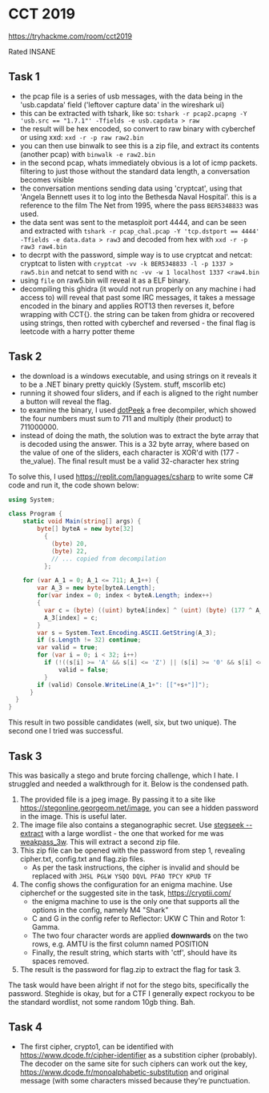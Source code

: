 # CCT 2019

https://tryhackme.com/room/cct2019

Rated INSANE

## Task 1

- the pcap file is a series of usb messages, with the data being in the 'usb.capdata' field ('leftover capture data' in the wireshark ui)
- this can be extracted with tshark, like so: `tshark -r pcap2.pcapng -Y 'usb.src == "1.7.1"' -Tfields -e usb.capdata > raw`
- the result will be hex encoded, so convert to raw binary with cyberchef or using xxd: `xxd -r -p raw raw2.bin`
- you can then use binwalk to see this is a zip file, and extract its contents (another pcap) with `binwalk -e raw2.bin`
- in the second pcap, whats immediately obvious is a lot of icmp packets. filtering to just those without the standard data length, a conversation becomes visible
- the conversation mentions sending data using 'cryptcat', using that 'Angela Bennett uses it to log into the Bethesda Naval Hospital'. this is a reference to the film The Net from 1995, where the pass `BER5348833` was used.
- the data sent was sent to the metasploit port 4444, and can be seen and extracted with `tshark -r pcap_chal.pcap -Y 'tcp.dstport == 4444' -Tfields -e data.data > raw3` and decoded from hex with `xxd -r -p raw3 raw4.bin`
- to decrpt with the password, simple way is to use cryptcat and netcat: cryptcat to listen with `cryptcat -vv -k BER5348833 -l -p 1337 > raw5.bin` and netcat to send with `nc -vv -w 1 localhost 1337 <raw4.bin`
- using `file` on raw5.bin will reveal it as a ELF binary.
- decompiling this ghidra (it would not run properly on any machine i had access to) will reveal that past some IRC messages, it takes a message encoded in the binary and applies ROT13 then reverses it, before wrapping with CCT{}. the string can be taken from ghidra or recovered using strings, then rotted with cyberchef and reversed - the final flag is leetcode with a harry potter theme

## Task 2

- the download is a windows executable, and using strings on it reveals it to be a .NET binary pretty quickly (System. stuff, mscorlib etc)
- running it showed four sliders, and if each is aligned to the right number a button will reveal the flag.
- to examine the binary, I used [dotPeek](https://www.jetbrains.com/decompiler/) a free decompiler, which showed the four numbers must sum to 711 and multiply (their product) to 711000000.
- instead of doing the math, the solution was to extract the byte array that is decoded using the answer. This is a 32 byte array, where based on the value of one of the sliders, each character is XOR'd with (177 - the_value). The final result must be a valid 32-character hex string

To solve this, I used https://replit.com/languages/csharp to write some C# code and run it, the code shown below:

```csharp
using System;

class Program {
    static void Main(string[] args) {
        byte[] byteA = new byte[32]
          {
            (byte) 20,
            (byte) 22,
            // ... copied from decompilation
          };

    for (var A_1 = 0; A_1 <= 711; A_1++) {
        var A_3 = new byte[byteA.Length];
        for(var index = 0; index < byteA.Length; index++) 
        {
          var c = (byte) ((uint) byteA[index] ^ (uint) (byte) (177 ^ A_1));
          A_3[index] = c;
        }
        var s = System.Text.Encoding.ASCII.GetString(A_3);
        if (s.Length != 32) continue;
        var valid = true;
        for (var i = 0; i < 32; i++) 
          if (!((s[i] >= 'A' && s[i] <= 'Z') || (s[i] >= '0' && s[i] <= '9'))) {
              valid = false;
          }
        if (valid) Console.WriteLine(A_1+": [["+s+"]]");
      }
  }
}
```

This result in two possible candidates (well, six, but two unique). The second one I tried was successful.

## Task 3

This was basically a stego and brute forcing challenge, which I hate. I struggled and needed a walkthrough for it. Below is the condensed path.

1. The provided file is a jpeg image. By passing it to a site like https://stegonline.georgeom.net/image, you can see a hidden password in the image. This is useful later.
2. The image file also contains a steganographic secret. Use [stegseek --extract](https://github.com/RickdeJager/stegseek) with a large wordlist - the one that worked for me was [weakpass_3w](https://weakpass.com/wordlist/1950). This will extract a second zip file.
3. This zip file can be opened with the password from step 1, revealing cipher.txt, config.txt and flag.zip files.
    - As per the task instructions, the cipher is invalid and should be replaced with `JHSL PGLW YSQO DQVL PFAO TPCY KPUD TF`
4. The config shows the configuration for an enigma machine. Use cipherchef or the suggested site in the task, https://cryptii.com/
    - the enigma machine to use is the only one that supports all the options in the config, namely M4 "Shark"
    - C and G in the config refer to Reflector: UKW C Thin and Rotor 1: Gamma.
    - The two four character words are applied **downwards** on the two rows, e.g. AMTU is the first column named POSITION
    - Finally, the result string, which starts with 'ctf', should have its spaces removed.
5. The result is the password for flag.zip to extract the flag for task 3.

The task would have been alright if not for the stego bits, specifically the password. Steghide is okay, but for a CTF I generally expect rockyou to be the standard wordlist, not some random 10gb thing. Bah.

## Task 4

- The first cipher, crypto1, can be identified with https://www.dcode.fr/cipher-identifier as a substition cipher (probably). The decoder on the same site for such ciphers can work out the key, https://www.dcode.fr/monoalphabetic-substitution and original message (with some characters missed because they're punctuation.
